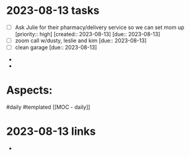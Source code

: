 
# 2023-08-13 tasks

- [ ] Ask Julie for their pharmacy/delivery service so we can set mom up  [priority:: high]  [created:: 2023-08-13]  [due:: 2023-08-13]
- [ ] zoom call w/dusty, leslie and kim  [due:: 2023-08-13]
- [ ] clean garage [due:: 2023-08-13]
- 
- 

# Aspects:
#daily #templated
[[MOC - daily]]

# 2023-08-13 links
- 


